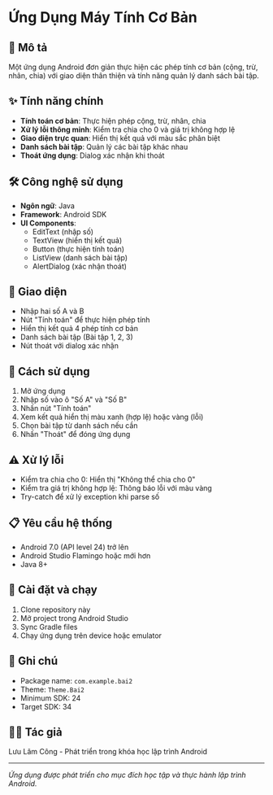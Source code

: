 # Ứng Dụng Máy Tính Cơ Bản

## 📱 Mô tả
Một ứng dụng Android đơn giản thực hiện các phép tính cơ bản (cộng, trừ, nhân, chia) với giao diện thân thiện và tính năng quản lý danh sách bài tập.

## ✨ Tính năng chính
- **Tính toán cơ bản**: Thực hiện phép cộng, trừ, nhân, chia
- **Xử lý lỗi thông minh**: Kiểm tra chia cho 0 và giá trị không hợp lệ
- **Giao diện trực quan**: Hiển thị kết quả với màu sắc phân biệt
- **Danh sách bài tập**: Quản lý các bài tập khác nhau
- **Thoát ứng dụng**: Dialog xác nhận khi thoát

## 🛠️ Công nghệ sử dụng
- **Ngôn ngữ**: Java
- **Framework**: Android SDK
- **UI Components**: 
  - EditText (nhập số)
  - TextView (hiển thị kết quả)
  - Button (thực hiện tính toán)
  - ListView (danh sách bài tập)
  - AlertDialog (xác nhận thoát)

## 📱 Giao diện
- Nhập hai số A và B
- Nút "Tính toán" để thực hiện phép tính
- Hiển thị kết quả 4 phép tính cơ bản
- Danh sách bài tập (Bài tập 1, 2, 3)
- Nút thoát với dialog xác nhận

## 🚀 Cách sử dụng
1. Mở ứng dụng
2. Nhập số vào ô "Số A" và "Số B"
3. Nhấn nút "Tính toán"
4. Xem kết quả hiển thị màu xanh (hợp lệ) hoặc vàng (lỗi)
5. Chọn bài tập từ danh sách nếu cần
6. Nhấn "Thoát" để đóng ứng dụng

## ⚠️ Xử lý lỗi
- Kiểm tra chia cho 0: Hiển thị "Không thể chia cho 0"
- Kiểm tra giá trị không hợp lệ: Thông báo lỗi với màu vàng
- Try-catch để xử lý exception khi parse số

## 📋 Yêu cầu hệ thống
- Android 7.0 (API level 24) trở lên
- Android Studio Flamingo hoặc mới hơn
- Java 8+

## 🔧 Cài đặt và chạy
1. Clone repository này
2. Mở project trong Android Studio
3. Sync Gradle files
4. Chạy ứng dụng trên device hoặc emulator

## 📝 Ghi chú
- Package name: `com.example.bai2`
- Theme: `Theme.Bai2`
- Minimum SDK: 24
- Target SDK: 34

## 👨‍💻 Tác giả
Lưu Lâm Công - Phát triển trong khóa học lập trình Android

---
*Ứng dụng được phát triển cho mục đích học tập và thực hành lập trình Android.*

